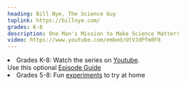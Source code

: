```yaml
---
heading: Bill Nye, The Science Guy
toplink: https://billnye.com/
grades: K-8
description: One Man's Mission to Make Science Matter!
video: https://www.youtube.com/embed/UtVJdPfm0F8
---
```


<li> Grades K-8: Watch the series on <a href="https://www.youtube.com/playlist?list=PL_zuNdsXRcfMThB81edcSxSYQqG_41JMg" target="_blank">Youtube</a>. <br>
Use this optional <a href="https://billnye.com/the-science-guy" target="_blank">Episode Guide</a></li>

<li> Grades 5-8: Fun <a href="https://billnye.com/home-demos" target="_blank">experiments</a> to try at home</li>
